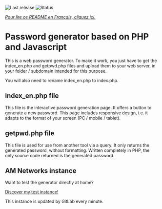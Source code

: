 ![Last release](https://services.am-networks.fr/badges/PasswordGenerator-PHP/release.svg)
![Status](https://services.am-networks.fr/badges/PasswordGenerator-PHP/status.svg)

[*Pour lire ce README en Français, cliquez ici.*](https://gitlab.am-networks.fr/am/PasswordGenerator-PHP/-/blob/master/README.md)

# Password generator based on PHP and Javascript

This is a web password generator.
To make it work, you just have to get the index_en.php and getpwd.php files and upload them to your web server, in your folder / subdomain intended for this purpose.

You will also need to rename index_en.php to index.php.

## index_en.php file

This file is the interactive password generation page.
It offers a button to generate a new password.
This page includes responsive design, i.e. it adapts to the format of your screen (PC / mobile / tablet).

## getpwd.php file

This file is used for use from another tool via a query. It only returns the generated password, without formatting.
Written completely in PHP, the only source code returned is the generated password.

## AM Networks instance

Want to test the generator directly at home?

[Discover my test instance!](https://services.am-networks.fr/pwdgen/index_en.php)

This instance is updated by GitLab every minute.
